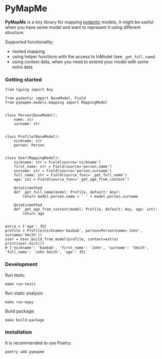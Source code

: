 # PyMapMe

**PyMapMe** is a tiny library for mapping [pydantic](https://github.com/pydantic/pydantic) models, it might be useful when you have some model and want to represent it using different structure.

Supported functionality:
- nested mapping
- using helper functions with the access to InModel (see `_get_full_name`)
- using context data, when you need to extend your model with some extra data 

### Getting started

```
from typing import Any

from pydantic import BaseModel, Field
from pymapme.models.mapping import MappingModel


class Person(BaseModel):
    name: str
    surname: str


class Profile(BaseModel):
    nickname: str
    person: Person


class User(MappingModel):
    nickname: str = Field(source='nickname')
    first_name: str = Field(source='person.name')
    surname: str = Field(source='person.surname')
    full_name: str = Field(source_func='_get_full_name')
    age: int = Field(source_func='_get_age_from_context')

    @staticmethod
    def _get_full_name(model: Profile, default: Any):
        return model.person.name + ' ' + model.person.surname

    @staticmethod
    def _get_age_from_context(model: Profile, default: Any, age: int):
        return age


extra = {'age': 35}
profile = Profile(nickname='baobab', person=Person(name='John', surname='Smith'))
user = User.build_from_model(profile, context=extra)
print(user.dict())
# {'nickname': 'baobab', 'first_name': 'John', 'surname': 'Smith', 'full_name': 'John Smith', 'age': 35}

```

### Development

Run tests:

```
make run-tests
```

Run static analysis:

```
make run-mypy
```

Build package:

```
make build-package
```

### Installation

It is recommended to use Poetry:

```
poetry add pymapme
```
